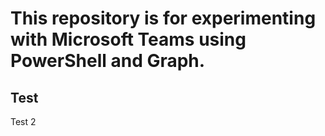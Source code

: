 # This repository is for experimenting with Microsoft Teams using PowerShell and Graph.

## Test
Test 2